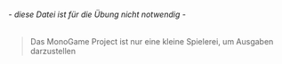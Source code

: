###### - diese Datei ist für die Übung nicht notwendig - 

> Das  MonoGame Project ist nur eine kleine Spielerei, um Ausgaben darzustellen
